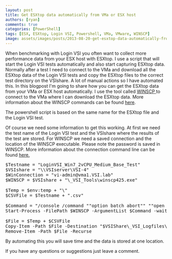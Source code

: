```yaml
---
layout: post
title: Get ESXtop data automatically from VMa or ESX host
authors: [ryan]
comments: true
categories: [PowerShell]
tags: [ESX, ESXtop, Login VSI, Powershell, VMa, VMware, WINSCP]
image: assets/images/posts/2013-08-20-get-esxtop-data-automatically-from-vma-or-esx-host/get-esxtop-data-automatically-from-vma-or-esx-host-feature-image.png
---
```

When benchmarking with Login VSI you often want to collect more performance data from your ESX host with ESXtop. I use a script that will start the Login VSI tests automatically and also start capturing ESXtop data. Normally after a test I need to connect to the VMa and download all the ESXtop data of the Login VSI tests and copy the ESXtop files to the correct test directory on the VSIshare. A lot of manual actions so I have automated this. In this blogpost I'm going to share how you can get the ESXtop data from your VMa or ESX host automatically.
I use the tool called <a href="http://winscp.net" target="_blank">WINSCP </a>to connect to the VMa where I can download the ESXtop data. More information about the WINSCP commands can be found <a href="http://winscp.net/eng/docs/commandline" target="_blank">here</a>.

The powershell script is based on the same name for the ESXtop file and the Login VSI test.

Of course we need some information to get this working. At first we need the test name of the Login VSI test and the VSIshare where the results of the test are stored. For WINSCP we need a saved connection and the location of the WINSCP executable. Please note the password is saved in WINSCP. More information about the connection command line can be found <a href="http://winscp.net/eng/docs/commandline#session" target="_blank">here.</a>
<pre class="lang:ps decode:true brush: powershell; gutter: false ">$Testname = "LoginVSI_Win7_2vCPU_Medium_Base_Test"
$VSIshare = "\\VSIserver\VSI-4"
$WinConnection = "vi-admin@vma1.VSI.lab"
$WINSCP = $VSIshare + "\_VSI_Tools\winscp425.exe"

$Temp = $env:temp + "\"
$CSVFile = $Testname + ".csv"

$Command = "/console /command ""option batch abort"" ""open $WinConnection"" ""get $CSVFile $Temp"" ""exit"" "
Start-Process -FilePath $WINSCP -ArgumentList $Command -wait

$File = $Temp + $CSVFile
Copy-Item -Path $File -Destination "$VSIShare\_VSI_Logfiles\$Item\"
Remove-Item -Path $File -Recurse</pre>
By automating this you will save time and the data is stored at one location.

If you have any questions or suggestions just leave a comment.
